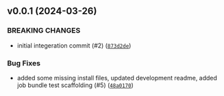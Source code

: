 ## v0.0.1 (2024-03-26)

### BREAKING CHANGES
* initial integeration commit (#2) ([`873d2de`](https://github.com/casillas2/deadline-cloud-for-3ds-max/commit/873d2ded6d1dfe1f590e9e3460bd76266954efc0))


### Bug Fixes
* added some missing install files, updated development readme, added job bundle test scaffolding (#5) ([`48a0170`](https://github.com/casillas2/deadline-cloud-for-3ds-max/commit/48a0170de5b738c3abe3d8d416c23c10fa4aa618))


